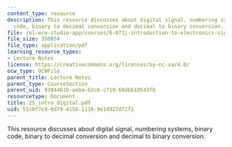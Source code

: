 ```yaml
---
content_type: resource
description: This resource discusses about digital signal, numbering systems, binary
  code, binary to decimal conversion and decimal to binary conversion.
file: /ol-ocw-studio-app/courses/6-071j-introduction-to-electronics-signals-and-measurement-spring-2006/51c0f7cd6d79415611169e1d927d72f1_25_intro_digital.pdf
file_size: 350854
file_type: application/pdf
learning_resource_types:
- Lecture Notes
license: https://creativecommons.org/licenses/by-nc-sa/4.0/
ocw_type: OCWFile
parent_title: Lecture Notes
parent_type: CourseSection
parent_uid: 9384461b-aeba-b2c6-c719-60dbb10543fb
resourcetype: Document
title: 25_intro_digital.pdf
uid: 51c0f7cd-6d79-4156-1116-9e1d927d72f1
---
```

This resource discusses about digital signal, numbering systems, binary code, binary to decimal conversion and decimal to binary conversion.